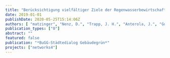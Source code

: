```yaml
---
title: "Berücksichtigung vielfältiger Ziele der Regenwasserbewirtschaftung in der Planung - Ergebnisse der BMBF-Projekte KURAS und netWORKS4"
date: 2019-01-01
publishDate: 2020-05-25T15:14:06Z
authors: [ "matzinger", "Nenz, D.", "Trapp, J. H.", "Anterola, J.", "Gunkel, M.", "Reichmann, B.", "rouault", "Funke, F." ]
publication_types: ["0"]
abstract: ""
featured: false
publication: "*BuGG-Städtedialog Gebäudegrün*"
projects: ["networks4"]
---
```


